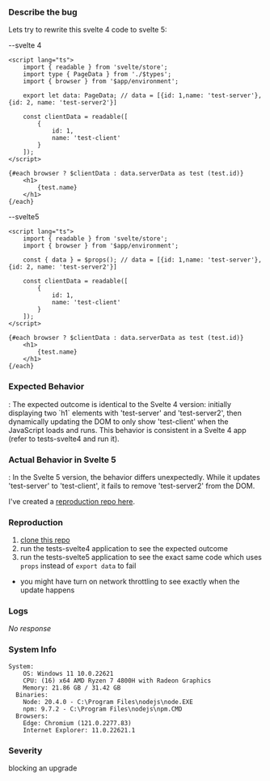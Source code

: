 ### Describe the bug

Lets try to rewrite this svelte 4 code to svelte 5:

--svelte 4

```
<script lang="ts">
	import { readable } from 'svelte/store';
	import type { PageData } from './$types';
	import { browser } from '$app/environment';

	export let data: PageData; // data = [{id: 1,name: 'test-server'}, {id: 2, name: 'test-server2'}]

	const clientData = readable([
		{
			id: 1,
			name: 'test-client'
		}
	]);
</script>

{#each browser ? $clientData : data.serverData as test (test.id)}
	<h1>
		{test.name}
	</h1>
{/each}
```

--svelte5

```
<script lang="ts">
	import { readable } from 'svelte/store';
	import { browser } from '$app/environment';

	const { data } = $props(); // data = [{id: 1,name: 'test-server'}, {id: 2, name: 'test-server2'}]

	const clientData = readable([
		{
			id: 1,
			name: 'test-client'
		}
	]);
</script>

{#each browser ? $clientData : data.serverData as test (test.id)}
	<h1>
		{test.name}
	</h1>
{/each}
```

<h3>Expected Behavior</h3>:
The expected outcome is identical to the Svelte 4 version: initially displaying two `h1` elements with 'test-server' and 'test-server2', then dynamically updating the DOM to only show 'test-client' when the JavaScript loads and runs. This behavior is consistent in a Svelte 4 app (refer to tests-svelte4 and run it).

<h3>Actual Behavior in Svelte 5</h3>:
In the Svelte 5 version, the behavior differs unexpectedly. While it updates 'test-server' to 'test-client', it fails to remove 'test-server2' from the DOM.

I've created a [reproduction repo here](https://github.com/FoHoOV/svelte5-bug-report-2).

### Reproduction

1. [clone this repo](https://github.com/FoHoOV/svelte5-bug-report-2)
2. run the tests-svelte4 application to see the expected outcome
3. run the tests-svelte5 application to see the exact same code which uses `props` instead of `export data` to fail

- you might have turn on network throttling to see exactly when the update happens

### Logs

_No response_

### System Info

```shell
System:
    OS: Windows 11 10.0.22621
    CPU: (16) x64 AMD Ryzen 7 4800H with Radeon Graphics
    Memory: 21.86 GB / 31.42 GB
  Binaries:
    Node: 20.4.0 - C:\Program Files\nodejs\node.EXE
    npm: 9.7.2 - C:\Program Files\nodejs\npm.CMD
  Browsers:
    Edge: Chromium (121.0.2277.83)
    Internet Explorer: 11.0.22621.1
```

### Severity

blocking an upgrade
